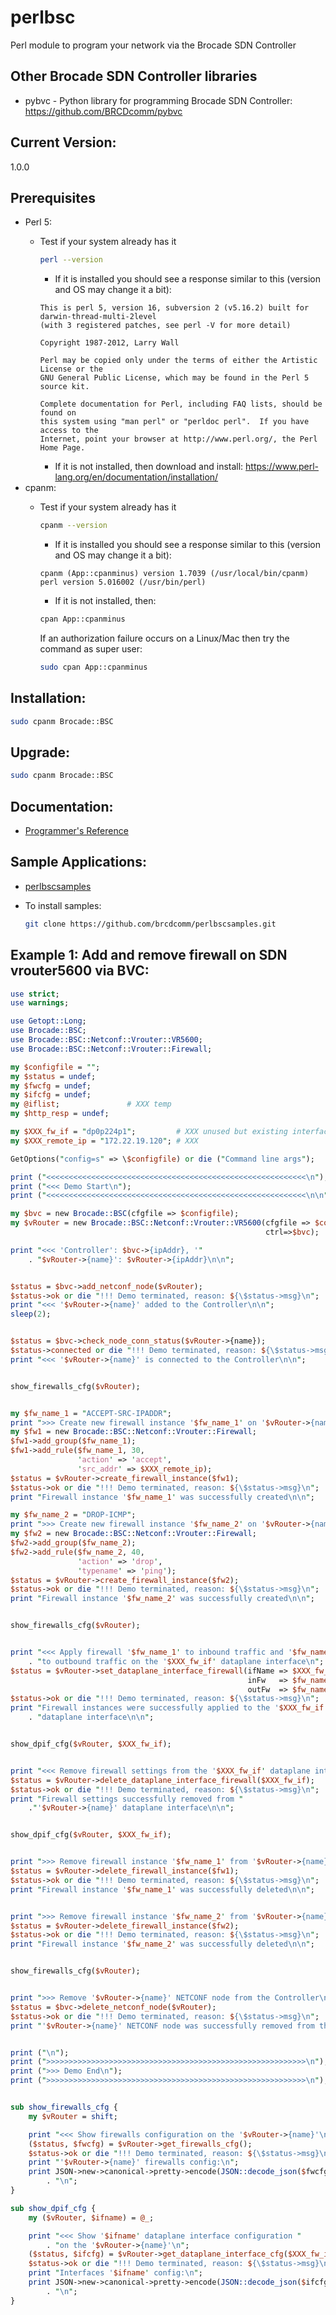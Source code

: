 # perlbsc
Perl module to program your network via the Brocade SDN Controller

## Other Brocade SDN Controller libraries 
* pybvc - Python library for programming Brocade SDN Controller:  https://github.com/BRCDcomm/pybvc 

## Current Version:
1.0.0

## Prerequisites
   - Perl 5: 
       - Test if your system already has it

         ```bash
         perl --version
         ```
          - If it is installed you should see a response similar to this (version and OS may change it a bit):

          ```
          This is perl 5, version 16, subversion 2 (v5.16.2) built for darwin-thread-multi-2level
          (with 3 registered patches, see perl -V for more detail)

          Copyright 1987-2012, Larry Wall

          Perl may be copied only under the terms of either the Artistic License or the
          GNU General Public License, which may be found in the Perl 5 source kit.

          Complete documentation for Perl, including FAQ lists, should be found on
          this system using "man perl" or "perldoc perl".  If you have access to the
          Internet, point your browser at http://www.perl.org/, the Perl Home Page.
          ```
          - If it is not installed, then download and install: https://www.perl-lang.org/en/documentation/installation/ 
   - cpanm:
       - Test if your system already has it

          ```bash         
          cpanm --version
          ```
          - If it is installed you should see a response similar to this (version and OS may change it a bit):

          ```
          cpanm (App::cpanminus) version 1.7039 (/usr/local/bin/cpanm)
          perl version 5.016002 (/usr/bin/perl)
          ```
          - If it is not installed, then:

          ```bash
          cpan App::cpanminus
          ```
          If an authorization failure occurs on a Linux/Mac then try the command as super user:
          ```bash
          sudo cpan App::cpanminus
          ```

## Installation:
```bash
sudo cpanm Brocade::BSC
```

## Upgrade:
```bash
sudo cpanm Brocade::BSC
```


## Documentation:
   - [Programmer's Reference](https://metacpan.org/pod/Brocade::BSC#METHODS)

## Sample Applications:
   - [perlbscsamples](https://github.com/brcdcomm/perlbscsamples)
   - To install samples:

     ```bash
     git clone https://github.com/brcdcomm/perlbscsamples.git
     ```

## Example 1:  Add and remove firewall on SDN vrouter5600 via BVC:

```perl
use strict;
use warnings;

use Getopt::Long;
use Brocade::BSC;
use Brocade::BSC::Netconf::Vrouter::VR5600;
use Brocade::BSC::Netconf::Vrouter::Firewall;

my $configfile = "";
my $status = undef;
my $fwcfg = undef;
my $ifcfg = undef;
my @iflist;               # XXX temp
my $http_resp = undef;

my $XXX_fw_if = "dp0p224p1";         # XXX unused but existing interface on vRouter
my $XXX_remote_ip = "172.22.19.120"; # XXX

GetOptions("config=s" => \$configfile) or die ("Command line args");

print ("<<<<<<<<<<<<<<<<<<<<<<<<<<<<<<<<<<<<<<<<<<<<<<<<<<<<<<<<<<\n");
print ("<<< Demo Start\n");
print ("<<<<<<<<<<<<<<<<<<<<<<<<<<<<<<<<<<<<<<<<<<<<<<<<<<<<<<<<<<\n\n");

my $bvc = new Brocade::BSC(cfgfile => $configfile);
my $vRouter = new Brocade::BSC::Netconf::Vrouter::VR5600(cfgfile => $configfile,
                                                         ctrl=>$bvc);

print "<<< 'Controller': $bvc->{ipAddr}, '"
    . "$vRouter->{name}': $vRouter->{ipAddr}\n\n";


$status = $bvc->add_netconf_node($vRouter);
$status->ok or die "!!! Demo terminated, reason: ${\$status->msg}\n";
print "<<< '$vRouter->{name}' added to the Controller\n\n";
sleep(2);


$status = $bvc->check_node_conn_status($vRouter->{name});
$status->connected or die "!!! Demo terminated, reason: ${\$status->msg}\n";
print "<<< '$vRouter->{name}' is connected to the Controller\n\n";


show_firewalls_cfg($vRouter);


my $fw_name_1 = "ACCEPT-SRC-IPADDR";
print ">>> Create new firewall instance '$fw_name_1' on '$vRouter->{name}'\n";
my $fw1 = new Brocade::BSC::Netconf::Vrouter::Firewall;
$fw1->add_group($fw_name_1);
$fw1->add_rule($fw_name_1, 30,
               'action' => 'accept',
               'src_addr' => $XXX_remote_ip);
$status = $vRouter->create_firewall_instance($fw1);
$status->ok or die "!!! Demo terminated, reason: ${\$status->msg}\n";
print "Firewall instance '$fw_name_1' was successfully created\n\n";

my $fw_name_2 = "DROP-ICMP";
print ">>> Create new firewall instance '$fw_name_2' on '$vRouter->{name}'\n";
my $fw2 = new Brocade::BSC::Netconf::Vrouter::Firewall;
$fw2->add_group($fw_name_2);
$fw2->add_rule($fw_name_2, 40,
               'action' => 'drop',
               'typename' => 'ping');
$status = $vRouter->create_firewall_instance($fw2);
$status->ok or die "!!! Demo terminated, reason: ${\$status->msg}\n";
print "Firewall instance '$fw_name_2' was successfully created\n\n";


show_firewalls_cfg($vRouter);


print "<<< Apply firewall '$fw_name_1' to inbound traffic and '$fw_name_2'"
    . "to outbound traffic on the '$XXX_fw_if' dataplane interface\n";
$status = $vRouter->set_dataplane_interface_firewall(ifName => $XXX_fw_if,
                                                     inFw   => $fw_name_1,
                                                     outFw  => $fw_name_2);
$status->ok or die "!!! Demo terminated, reason: ${\$status->msg}\n";
print "Firewall instances were successfully applied to the '$XXX_fw_if'"
    . "dataplane interface\n\n";


show_dpif_cfg($vRouter, $XXX_fw_if);


print "<<< Remove firewall settings from the '$XXX_fw_if' dataplane interface\n";
$status = $vRouter->delete_dataplane_interface_firewall($XXX_fw_if);
$status->ok or die "!!! Demo terminated, reason: ${\$status->msg}\n";
print "Firewall settings successfully removed from "
    ."'$vRouter->{name}' dataplane interface\n\n";


show_dpif_cfg($vRouter, $XXX_fw_if);


print ">>> Remove firewall instance '$fw_name_1' from '$vRouter->{name}'\n";
$status = $vRouter->delete_firewall_instance($fw1);
$status->ok or die "!!! Demo terminated, reason: ${\$status->msg}\n";
print "Firewall instance '$fw_name_1' was successfully deleted\n\n";


print ">>> Remove firewall instance '$fw_name_2' from '$vRouter->{name}'\n";
$status = $vRouter->delete_firewall_instance($fw2);
$status->ok or die "!!! Demo terminated, reason: ${\$status->msg}\n";
print "Firewall instance '$fw_name_2' was successfully deleted\n\n";


show_firewalls_cfg($vRouter);


print ">>> Remove '$vRouter->{name}' NETCONF node from the Controller\n";
$status = $bvc->delete_netconf_node($vRouter);
$status->ok or die "!!! Demo terminated, reason: ${\$status->msg}\n";
print "'$vRouter->{name}' NETCONF node was successfully removed from the Controller\n\n";


print ("\n");
print (">>>>>>>>>>>>>>>>>>>>>>>>>>>>>>>>>>>>>>>>>>>>>>>>>>>>>>>>>>\n");
print (">>> Demo End\n");
print (">>>>>>>>>>>>>>>>>>>>>>>>>>>>>>>>>>>>>>>>>>>>>>>>>>>>>>>>>>\n");


sub show_firewalls_cfg {
    my $vRouter = shift;

    print "<<< Show firewalls configuration on the '$vRouter->{name}'\n";
    ($status, $fwcfg) = $vRouter->get_firewalls_cfg();
    $status->ok or die "!!! Demo terminated, reason: ${\$status->msg}\n";
    print "'$vRouter->{name}' firewalls config:\n";
    print JSON->new->canonical->pretty->encode(JSON::decode_json($fwcfg))
        . "\n";
}

sub show_dpif_cfg {
    my ($vRouter, $ifname) = @_;

    print "<<< Show '$ifname' dataplane interface configuration "
        . "on the '$vRouter->{name}'\n";
    ($status, $ifcfg) = $vRouter->get_dataplane_interface_cfg($XXX_fw_if);
    $status->ok or die "!!! Demo terminated, reason: ${\$status->msg}\n";
    print "Interfaces '$ifname' config:\n";
    print JSON->new->canonical->pretty->encode(JSON::decode_json($ifcfg))
        . "\n";
}
```
